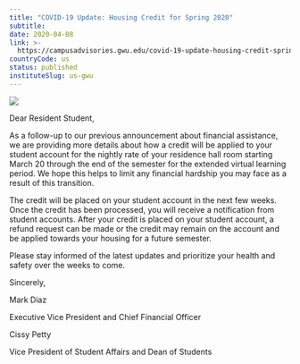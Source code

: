 ```yaml
---
title: "COVID-19 Update: Housing Credit for Spring 2020"
subtitle: 
date: 2020-04-08
link: >-
  https://campusadvisories.gwu.edu/covid-19-update-housing-credit-spring-2020
countryCode: us
status: published
instituteSlug: us-gwu
---
```

![](https://www.gwu.edu/sites/www.gwu.edu/files/image/gw-primary_90x90.jpg)

Dear Resident Student,

As a follow-up to our previous announcement about financial assistance, we are providing more details about how a credit will be applied to your student account for the nightly rate of your residence hall room starting March 20 through the end of the semester for the extended virtual learning period. We hope this helps to limit any financial hardship you may face as a result of this transition.

The credit will be placed on your student account in the next few weeks. Once the credit has been processed, you will receive a notification from student accounts. After your credit is placed on your student account, a refund request can be made or the credit may remain on the account and be applied towards your housing for a future semester.

Please stay informed of the latest updates and prioritize your health and safety over the weeks to come.

Sincerely,

Mark Diaz

Executive Vice President and Chief Financial Officer

Cissy Petty

Vice President of Student Affairs and Dean of Students